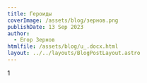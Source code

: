 ```yaml
---
title: Героиды
coverImage: /assets/blog/зернов.png
publishDate: 13 Sep 2023
author:
  - Егор Зернов
htmlfile: /assets/blog/u_.docx.html
layout: ../../layouts/BlogPostLayout.astro
---
```

1